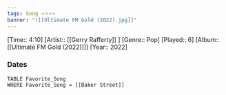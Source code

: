 ```yaml
---
tags: Song ⭐⭐⭐⭐ 
banner: "![[Ultimate FM Gold (2022).jpg]]"
---
```

[Time:: 4:10]
[Artist:: [[Gerry Rafferty]] ]
[Genre:: Pop]
[Played:: 6]
[Album:: [[Ultimate FM Gold (2022)]]]
[Year:: 2022]
### Dates
````dataview
TABLE Favorite_Song
WHERE Favorite_Song = [[Baker Street]]
````